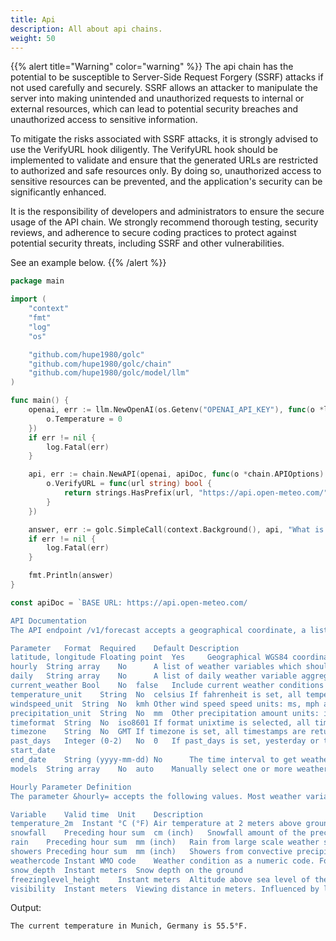 ```yaml
---
title: Api
description: All about api chains.
weight: 50
---
```

{{% alert title="Warning" color="warning" %}}
The api chain has the potential to be susceptible to Server-Side Request Forgery (SSRF) attacks if not used carefully and securely. SSRF allows an attacker to manipulate the server into making unintended and unauthorized requests to internal or external resources, which can lead to potential security breaches and unauthorized access to sensitive information.

To mitigate the risks associated with SSRF attacks, it is strongly advised to use the VerifyURL hook diligently. The VerifyURL hook should be implemented to validate and ensure that the generated URLs are restricted to authorized and safe resources only. By doing so, unauthorized access to sensitive resources can be prevented, and the application's security can be significantly enhanced.

It is the responsibility of developers and administrators to ensure the secure usage of the API chain. We strongly recommend thorough testing, security reviews, and adherence to secure coding practices to protect against potential security threats, including SSRF and other vulnerabilities.

See an example below.
{{% /alert %}}

```go
package main

import (
	"context"
	"fmt"
	"log"
	"os"

	"github.com/hupe1980/golc"
	"github.com/hupe1980/golc/chain"
	"github.com/hupe1980/golc/model/llm"
)

func main() {
	openai, err := llm.NewOpenAI(os.Getenv("OPENAI_API_KEY"), func(o *llm.OpenAIOptions) {
		o.Temperature = 0
	})
	if err != nil {
		log.Fatal(err)
	}

	api, err := chain.NewAPI(openai, apiDoc, func(o *chain.APIOptions) {
		o.VerifyURL = func(url string) bool {
			return strings.HasPrefix(url, "https://api.open-meteo.com/")
		}
	})

	answer, err := golc.SimpleCall(context.Background(), api, "What is the weather like right now in Munich, Germany in degrees Fahrenheit?")
	if err != nil {
		log.Fatal(err)
	}

	fmt.Println(answer)
}

const apiDoc = `BASE URL: https://api.open-meteo.com/

API Documentation
The API endpoint /v1/forecast accepts a geographical coordinate, a list of weather variables and responds with a JSON hourly weather forecast for 7 days. Time always starts at 0:00 today and contains 168 hours. All URL parameters are listed below:

Parameter	Format	Required	Default	Description
latitude, longitude	Floating point	Yes		Geographical WGS84 coordinate of the location
hourly	String array	No		A list of weather variables which should be returned. Values can be comma separated, or multiple &hourly= parameter in the URL can be used.
daily	String array	No		A list of daily weather variable aggregations which should be returned. Values can be comma separated, or multiple &daily= parameter in the URL can be used. If daily weather variables are specified, parameter timezone is required.
current_weather	Bool	No	false	Include current weather conditions in the JSON output.
temperature_unit	String	No	celsius	If fahrenheit is set, all temperature values are converted to Fahrenheit.
windspeed_unit	String	No	kmh	Other wind speed speed units: ms, mph and kn
precipitation_unit	String	No	mm	Other precipitation amount units: inch
timeformat	String	No	iso8601	If format unixtime is selected, all time values are returned in UNIX epoch time in seconds. Please note that all timestamp are in GMT+0! For daily values with unix timestamps, please apply utc_offset_seconds again to get the correct date.
timezone	String	No	GMT	If timezone is set, all timestamps are returned as local-time and data is returned starting at 00:00 local-time. Any time zone name from the time zone database is supported. If auto is set as a time zone, the coordinates will be automatically resolved to the local time zone.
past_days	Integer (0-2)	No	0	If past_days is set, yesterday or the day before yesterday data are also returned.
start_date
end_date	String (yyyy-mm-dd)	No		The time interval to get weather data. A day must be specified as an ISO8601 date (e.g. 2022-06-30).
models	String array	No	auto	Manually select one or more weather models. Per default, the best suitable weather models will be combined.

Hourly Parameter Definition
The parameter &hourly= accepts the following values. Most weather variables are given as an instantaneous value for the indicated hour. Some variables like precipitation are calculated from the preceding hour as an average or sum.

Variable	Valid time	Unit	Description
temperature_2m	Instant	°C (°F)	Air temperature at 2 meters above ground
snowfall	Preceding hour sum	cm (inch)	Snowfall amount of the preceding hour in centimeters. For the water equivalent in millimeter, divide by 7. E.g. 7 cm snow = 10 mm precipitation water equivalent
rain	Preceding hour sum	mm (inch)	Rain from large scale weather systems of the preceding hour in millimeter
showers	Preceding hour sum	mm (inch)	Showers from convective precipitation in millimeters from the preceding hour
weathercode	Instant	WMO code	Weather condition as a numeric code. Follow WMO weather interpretation codes. See table below for details.
snow_depth	Instant	meters	Snow depth on the ground
freezinglevel_height	Instant	meters	Altitude above sea level of the 0°C level
visibility	Instant	meters	Viewing distance in meters. Influenced by low clouds, humidity and aerosols. Maximum visibility is approximately 24 km.`
```
Output:
```text
The current temperature in Munich, Germany is 55.5°F.
```